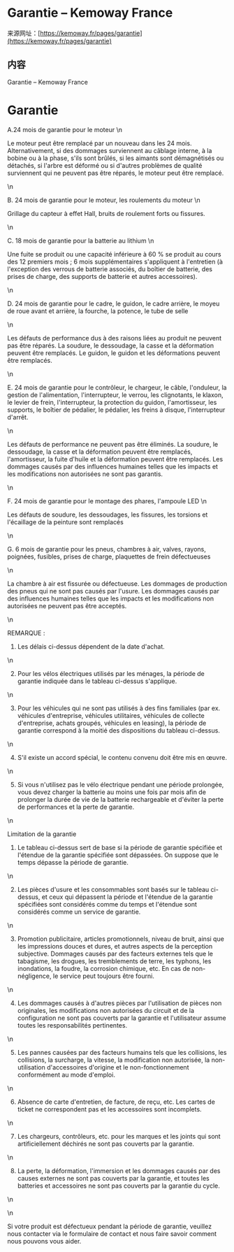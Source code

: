 # Garantie – Kemoway France

来源网址：[https://kemoway.fr/pages/garantie](https://kemoway.fr/pages/garantie)

## 内容

<link rel="stylesheet" href="/assets/css/markdown.css">

Garantie – Kemoway France

# Garantie

A.24 mois de garantie pour le moteur
  \n

Le moteur peut être remplacé par un nouveau dans les 24 mois. Alternativement, si des dommages surviennent au câblage interne, à la bobine ou à la phase, s'ils sont brûlés, si les aimants sont démagnétisés ou détachés, si l'arbre est déformé ou si d'autres problèmes de qualité surviennent qui ne peuvent pas être réparés, le moteur peut être remplacé.

\n

B. 24 mois de garantie pour le moteur, les roulements du moteur
  \n

Grillage du capteur à effet Hall, bruits de roulement forts ou fissures.

\n

C. 18 mois de garantie pour la batterie au lithium
  \n

Une fuite se produit ou une capacité inférieure à 60 % se produit au cours des 12 premiers mois ; 6 mois supplémentaires s'appliquent à l'entretien (à l'exception des verrous de batterie associés, du boîtier de batterie, des prises de charge, des supports de batterie et autres accessoires).

\n

D. 24 mois de garantie pour le cadre, le guidon, le cadre arrière, le moyeu de roue avant et arrière, la fourche, la potence, le tube de selle

\n

Les défauts de performance dus à des raisons liées au produit ne peuvent pas être réparés. La soudure, le dessoudage, la casse et la déformation peuvent être remplacés. Le guidon, le guidon et les déformations peuvent être remplacés.

\n

E. 24 mois de garantie pour le contrôleur, le chargeur, le câble, l'onduleur, la gestion de l'alimentation, l'interrupteur, le verrou, les clignotants, le klaxon, le levier de frein, l'interrupteur, la protection du guidon, l'amortisseur, les supports, le boîtier de pédalier, le pédalier, les freins à disque, l'interrupteur d'arrêt.

\n

Les défauts de performance ne peuvent pas être éliminés. La soudure, le dessoudage, la casse et la déformation peuvent être remplacés, l'amortisseur, la fuite d'huile et la déformation peuvent être remplacés. Les dommages causés par des influences humaines telles que les impacts et les modifications non autorisées ne sont pas garantis.

\n

F. 24 mois de garantie pour le montage des phares, l'ampoule LED
  \n

Les défauts de soudure, les dessoudages, les fissures, les torsions et l'écaillage de la peinture sont remplacés

\n

G. 6 mois de garantie pour les pneus, chambres à air, valves, rayons, poignées, fusibles, prises de charge, plaquettes de frein défectueuses

\n

La chambre à air est fissurée ou défectueuse. Les dommages de production des pneus qui ne sont pas causés par l'usure. Les dommages causés par des influences humaines telles que les impacts et les modifications non autorisées ne peuvent pas être acceptés.

\n

REMARQUE :

1. Les délais ci-dessus dépendent de la date d'achat.

\n

2. Pour les vélos électriques utilisés par les ménages, la période de garantie indiquée dans le tableau ci-dessus s'applique.

\n

3. Pour les véhicules qui ne sont pas utilisés à des fins familiales (par ex. véhicules d'entreprise, véhicules utilitaires, véhicules de collecte d'entreprise, achats groupés, véhicules en leasing), la période de garantie correspond à la moitié des dispositions du tableau ci-dessus.

\n

4. S'il existe un accord spécial, le contenu convenu doit être mis en œuvre.

\n

5. Si vous n'utilisez pas le vélo électrique pendant une période prolongée, vous devez charger la batterie au moins une fois par mois afin de prolonger la durée de vie de la batterie rechargeable et d'éviter la perte de performances et la perte de garantie.

\n

Limitation de la garantie

1. Le tableau ci-dessus sert de base si la période de garantie spécifiée et l'étendue de la garantie spécifiée sont dépassées. On suppose que le temps dépasse la période de garantie.

\n

2. Les pièces d'usure et les consommables sont basés sur le tableau ci-dessus, et ceux qui dépassent la période et l'étendue de la garantie spécifiées sont considérés comme du temps et l'étendue sont considérés comme un service de garantie.

\n

3. Promotion publicitaire, articles promotionnels, niveau de bruit, ainsi que les impressions douces et dures, et autres aspects de la perception subjective. Dommages causés par des facteurs externes tels que le tabagisme, les drogues, les tremblements de terre, les typhons, les inondations, la foudre, la corrosion chimique, etc. En cas de non-négligence, le service peut toujours être fourni.

\n

4. Les dommages causés à d'autres pièces par l'utilisation de pièces non originales, les modifications non autorisées du circuit et de la configuration ne sont pas couverts par la garantie et l'utilisateur assume toutes les responsabilités pertinentes.

\n

5. Les pannes causées par des facteurs humains tels que les collisions, les collisions, la surcharge, la vitesse, la modification non autorisée, la non-utilisation d'accessoires d'origine et le non-fonctionnement conformément au mode d'emploi.

\n

6. Absence de carte d'entretien, de facture, de reçu, etc. Les cartes de ticket ne correspondent pas et les accessoires sont incomplets.

\n

7. Les chargeurs, contrôleurs, etc. pour les marques et les joints qui sont artificiellement déchirés ne sont pas couverts par la garantie.

\n

8. La perte, la déformation, l'immersion et les dommages causés par des causes externes ne sont pas couverts par la garantie, et toutes les batteries et accessoires ne sont pas couverts par la garantie du cycle.

\n

\n

Si votre produit est défectueux pendant la période de garantie, veuillez nous contacter via le formulaire de contact et nous faire savoir comment nous pouvons vous aider.
